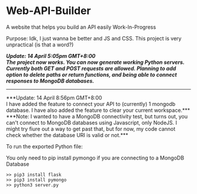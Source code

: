 # Web-API-Builder
A website that helps you build an API easily
Work-In-Progress

Purpose: Idk, I just wanna be better and JS and CSS. This project is very unpractical (is that a word?)

***Update: 14 April 5:05pm GMT+8:00<br/>
The project now works. You can now generate working Python servers. Currently both GET and POST requests are allowed.
Planning to add option to delete paths or return functions, and being able to connect responses to MongoDB databases.***
<hr/>
***Update: 14 April 8:56pm GMT+8:00<br/>
I have added the feature to connect your API to (currently) 1 mongodb database. I have also added the feature to clear your current workspace.***<br/>
***Note: I wanted to have a MongoDB connectivity test, but turns out, you can't connect to MongoDB databases using Javascript, only NodeJS. I might try fiure out a way to get past that, but for now, my code cannot check whether the database URI is valid or not.***

To run the exported Python file:

You only need to pip install pymongo if you are connecting to a MongoDB Database

```
>> pip3 install flask
>> pip3 install pymongo
>> python3 server.py
```
